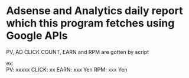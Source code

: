 # Adsense and Analytics daily report which this program fetches using Google APIs
PV, AD CLICK COUNT, EARN and RPM are gotten by script  

ex:  
PV: xxxxx 
CLICK: xx  EARN: xxx Yen  RPM: xxx Yen

